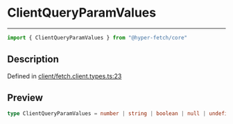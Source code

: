 

# ClientQueryParamValues

<div class="api-docs__separator" data-reactroot="">

---

</div><div class="api-docs__import" data-reactroot="">

```ts
import { ClientQueryParamValues } from "@hyper-fetch/core"
```

</div><div class="api-docs__section">

## Description

</div><div class="api-docs__description"><span class="api-docs__do-not-parse">



</span></div><p class="api-docs__definition">

Defined in [client/fetch.client.types.ts:23](https://github.com/BetterTyped/hyper-fetch/blob/c746dc1f/packages/core/src/client/fetch.client.types.ts#L23)

</p><div class="api-docs__section">

## Preview

</div><div class="api-docs__preview type single">

```ts
type ClientQueryParamValues = number | string | boolean | null | undefined;
```

</div>